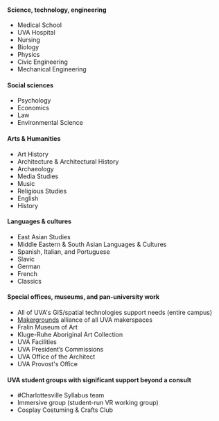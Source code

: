 #### Science, technology, engineering
* Medical School
* UVA Hospital
* Nursing
* Biology
* Physics
* Civic Engineering
* Mechanical Engineering

#### Social sciences
* Psychology
* Economics
* Law
* Environmental Science

#### Arts & Humanities
* Art History
* Architecture & Architectural History
* Archaeology
* Media Studies
* Music
* Religious Studies
* English
* History

#### Languages & cultures
* East Asian Studies
* Middle Eastern & South Asian Languages & Cultures
* Spanish, Italian, and Portuguese
* Slavic
* German
* French
* Classics

#### Special offices, museums, and pan-university work
* All of UVA's GIS/spatial technologies support needs (entire campus)
* [Makergrounds](/work/makergrounds) alliance of all UVA makerspaces
* Fralin Museum of Art
* Kluge-Ruhe Aboriginal Art Collection
* UVA Facilities
* UVA President’s Commissions
* UVA Office of the Architect
* UVA Provost's Office

#### UVA student groups with significant support beyond a consult
* #Charlottesville Syllabus team
* Immersive group (student-run VR working group)
* Cosplay Costuming & Crafts Club
